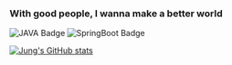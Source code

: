### With good people, I wanna make a better world

![JAVA Badge](https://img.shields.io/badge/JAVA-007396?style=flat-plastic&logo=java&logoColor=white)
![SpringBoot Badge](https://img.shields.io/badge/SpringBoot-6DB33F?style=flat-plastic&logo=java&logoColor=white)

[![Jung's GitHub stats](https://github-readme-stats.vercel.app/api?username=jki503&show_icons=true&theme=merko)](https://github.com/jki503/github-readme-stats)

<p>
  <!--<img align='center' src="http://mazassumnida.wtf/api/v2/generate_badge?boj=goflvhxj2547">-->
</p>
